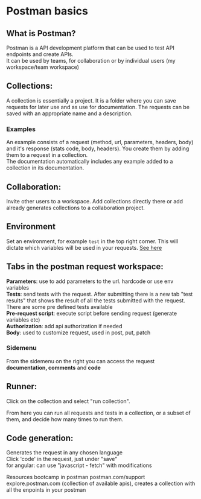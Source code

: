 
# Postman basics

## What is Postman?
Postman is a API development platform that can be used to test API endpoints and create APIs.\
It can be used by teams, for collaboration or by individual users (my workspace/team workspace)

## Collections: 
A collection is essentially a project. It is a folder where you can save requests for later use and as
use for documentation. The requests can be saved with an appropriate name and a description.

### Examples
An example consists of a request (method, url, parameters, headers, body) and it's response (stats code, body, headers). You create them by adding them to a request in a collection.\
The documentation automatically includes any example added to a collection in its documentation.

## Collaboration:
Invite other users to a workspace. Add collections directly there or add already generates collections 
to a collaboration project.

## Environment
Set an environment, for example `test` in the top right corner. This will dictate which variables will be used in your requests. [See here](variables.md)

## Tabs in the postman request workspace:
**Parameters**: use to add parameters to the url. hardcode or use env variables\
**Tests**: send tests with the request. After submitting there is a new tab "test results" that shows the
result of all the tests submitted with the request. There are some pre defined tests available\
**Pre-request script**: execute script before sending request (generate variables etc)\
**Authorization**: add api authorization if needed\
**Body**: used to customize request, used in post, put, patch

### Sidemenu

From the sidemenu on the right you can access the request **documentation, comments** and **code**

## Runner:
Click on the collection and select "run collection".

From here you can run all requests and tests in a collection, or a subset of them, and decide how many times to run them.

## Code generation:
Generates the request in any chosen language\
Click 'code' in the request, just under "save"\
for angular: can use "javascript - fetch" with modifications

Resources
bootcamp in postman
postman.com/support
explore.postman.com (collection of available apis), creates a collection with all the enpoints in your postman